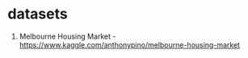 # datasets

1. Melbourne Housing Market - https://www.kaggle.com/anthonypino/melbourne-housing-market